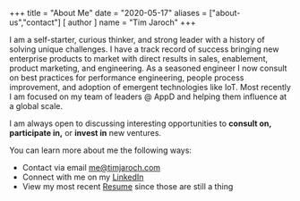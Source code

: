 +++
title = "About Me"
date = "2020-05-17"
aliases = ["about-us","contact"]
[ author ]
  name = "Tim Jaroch"
+++

I am a self-starter, curious thinker, and strong leader with a history of solving unique challenges. I have a track record of success bringing new enterprise products to market with direct results in sales, enablement, product marketing, and engineering. As a seasoned engineer I now consult on best practices for performance engineering, people process improvement, and adoption of emergent technologies like IoT. Most recently I am focused on my team of leaders @ AppD and helping them influence at a global scale.


I am always open to discussing interesting opportunities to **consult on, participate in,** or **invest in** new ventures.


You can learn more about me the following ways:

* Contact via email [me@timjaroch.com](mailto:me@timjaroch.com)
* Connect with me on my [LinkedIn]("https://www.linkedin.com/in/timjaroch")
* View my most recent [Resume](example.com) since those are still a thing
